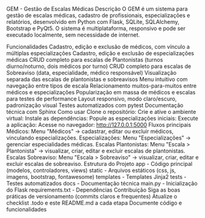 GEM - Gestão de Escalas Médicas
Descrição
O GEM é um sistema para gestão de escalas médicas, cadastro de profissionais, especializações e relatórios, desenvolvido em Python com Flask, SQLite, SQLAlchemy, Bootstrap e PyQt5. O sistema é multiplataforma, responsivo e pode ser executado localmente, sem necessidade de internet.

Funcionalidades
Cadastro, edição e exclusão de médicos, com vínculo a múltiplas especializações
Cadastro, edição e exclusão de especializações médicas
CRUD completo para escalas de Plantonistas (turnos diurno/noturno, dois médicos por turno)
CRUD completo para escalas de Sobreaviso (data, especialidade, médico responsável)
Visualização separada das escalas de plantonistas e sobreavisos
Menu intuitivo com navegação entre tipos de escala
Relacionamento muitos-para-muitos entre médicos e especializações
Popularização em massa de médicos e escalas para testes de performance
Layout responsivo, modo claro/escuro, padronização visual
Testes automatizados com pytest
Documentação técnica com Sphinx
Como usar
Clone o repositório:
Crie e ative o ambiente virtual:
Instale as dependências:
Popule as especializações iniciais:
Execute a aplicação:
Acesse no navegador: http://127.0.0.1:5000
Fluxos principais
Médicos: Menu "Médicos" → cadastrar, editar ou excluir médicos, vinculando especializações.
Especializações: Menu "Especializações" → gerenciar especialidades médicas.
Escalas Plantonistas: Menu "Escala > Plantonista" → visualizar, criar, editar e excluir escalas de plantonistas.
Escalas Sobreaviso: Menu "Escala > Sobreaviso" → visualizar, criar, editar e excluir escalas de sobreaviso.
Estrutura do Projeto
app - Código principal (modelos, controladores, views)
static - Arquivos estáticos (css, js, imagens, bootstrap, fontawesome)
templates - Templates Jinja2
tests - Testes automatizados
docs - Documentação técnica
main.py - Inicialização do Flask
requirements.txt - Dependências
Contribuição
Siga as boas práticas de versionamento (commits claros e frequentes)
Atualize o checklist .todo e este README.md a cada etapa
Documente código e funcionalidades
